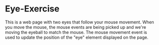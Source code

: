 # Eye-Exercise
This is a web page with two eyes that follow your mouse movement. When you move the mouse, the mouse events are being picked up and we're moving the eyeball to match the mouse. The mouse movement event is used to update the position of the "eye" element displayed on the page.
